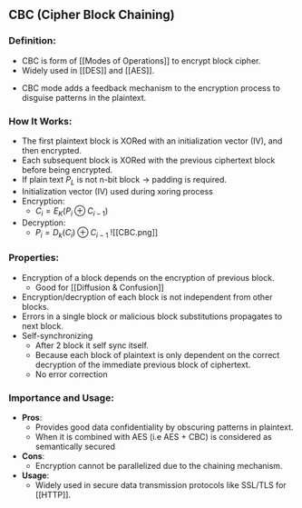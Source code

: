 ## CBC (Cipher Block Chaining)

### Definition:
- CBC is form of [[Modes of Operations]] to encrypt block cipher.
- Widely used in [[DES]] and [[AES]].
* CBC mode adds a feedback mechanism to the encryption process to disguise patterns in the plaintext.
### How It Works:
- The first plaintext block is XORed with an initialization vector (IV), and then encrypted. 
- Each subsequent block is XORed with the previous ciphertext block before being encrypted.
- If plain text $P_L$ is not n-bit block -> padding is required.
- Initialization vector (IV) used during xoring process
- Encryption:
	- $C_i = E_K(P_i \oplus C_{i-1})$
- Decryption:
	- $P_i = D_k(C_i) \oplus C_{i-1}$
![[CBC.png]]
### Properties:
- Encryption of a block depends on the encryption of previous block.
	- Good for [[Diffusion & Confusion]]
- Encryption/decryption of each block is not independent from other blocks.
- Errors in a single block or malicious block substitutions propagates to next block.
- Self-synchronizing
	- After 2 block it self sync itself.
	- Because each block of plaintext is only dependent on the correct decryption of the immediate previous block of ciphertext.
  - No error correction
### Importance and Usage:
- **Pros**: 
	- Provides good data confidentiality by obscuring patterns in plaintext.
	- When it is combined with AES (i.e AES + CBC) is considered as semantically secured
- **Cons**: 
	- Encryption cannot be parallelized due to the chaining mechanism.
- **Usage**: 
	- Widely used in secure data transmission protocols like SSL/TLS for [[HTTP]].